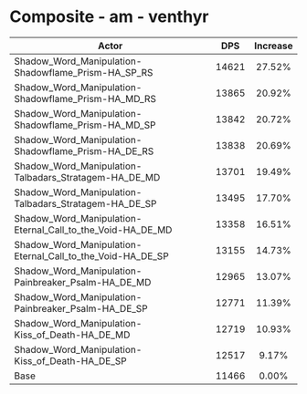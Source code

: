 # Composite - am - venthyr
| Actor | DPS | Increase |
|---|:---:|:---:|
|Shadow_Word_Manipulation-Shadowflame_Prism-HA_SP_RS|14621|27.52%|
|Shadow_Word_Manipulation-Shadowflame_Prism-HA_MD_RS|13865|20.92%|
|Shadow_Word_Manipulation-Shadowflame_Prism-HA_MD_SP|13842|20.72%|
|Shadow_Word_Manipulation-Shadowflame_Prism-HA_DE_RS|13838|20.69%|
|Shadow_Word_Manipulation-Talbadars_Stratagem-HA_DE_MD|13701|19.49%|
|Shadow_Word_Manipulation-Talbadars_Stratagem-HA_DE_SP|13495|17.70%|
|Shadow_Word_Manipulation-Eternal_Call_to_the_Void-HA_DE_MD|13358|16.51%|
|Shadow_Word_Manipulation-Eternal_Call_to_the_Void-HA_DE_SP|13155|14.73%|
|Shadow_Word_Manipulation-Painbreaker_Psalm-HA_DE_MD|12965|13.07%|
|Shadow_Word_Manipulation-Painbreaker_Psalm-HA_DE_SP|12771|11.39%|
|Shadow_Word_Manipulation-Kiss_of_Death-HA_DE_MD|12719|10.93%|
|Shadow_Word_Manipulation-Kiss_of_Death-HA_DE_SP|12517|9.17%|
|Base|11466|0.00%|
